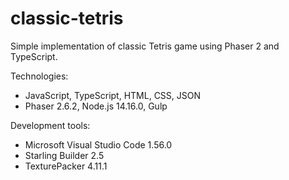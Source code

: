 # classic-tetris
Simple implementation of classic Tetris game using Phaser 2 and TypeScript.

Technologies:
- JavaScript, TypeScript, HTML, CSS, JSON
- Phaser 2.6.2, Node.js 14.16.0, Gulp

Development tools:
- Microsoft Visual Studio Code 1.56.0
- Starling Builder 2.5
- TexturePacker 4.11.1



